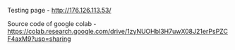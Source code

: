 Testing page - http://176.126.113.53/

Source code of google colab - https://colab.research.google.com/drive/1zyNUOHbl3H7uwX08J21erPsPZCF4axM9?usp=sharing
